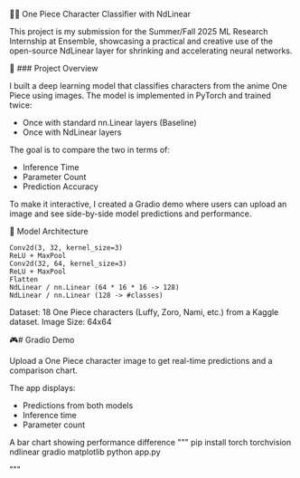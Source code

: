 🏴‍☠️ One Piece Character Classifier with NdLinear

This project is my submission for the Summer/Fall 2025 ML Research Internship at Ensemble, showcasing a practical and creative use of the open-source NdLinear layer for shrinking and accelerating neural networks.

🚀 ### Project Overview

I built a deep learning model that classifies characters from the anime One Piece using images. The model is implemented in PyTorch and trained twice:

- Once with standard nn.Linear layers (Baseline)
- Once with NdLinear layers

The goal is to compare the two in terms of:

- Inference Time
- Parameter Count
- Prediction Accuracy

To make it interactive, I created a Gradio demo where users can upload an image and see side-by-side model predictions and performance.

🧠 Model Architecture
```
Conv2d(3, 32, kernel_size=3)
ReLU + MaxPool
Conv2d(32, 64, kernel_size=3)
ReLU + MaxPool
Flatten
NdLinear / nn.Linear (64 * 16 * 16 -> 128)
NdLinear / nn.Linear (128 -> #classes)

```
Dataset: 18 One Piece characters (Luffy, Zoro, Nami, etc.) from a Kaggle dataset.
Image Size: 64x64

🎮# Gradio Demo

Upload a One Piece character image to get real-time predictions and a comparison chart.

The app displays:

- Predictions from both models
- Inference time
- Parameter count

A bar chart showing performance difference
"""
pip install torch torchvision ndlinear gradio matplotlib
python app.py

"""

